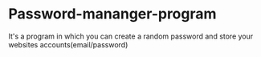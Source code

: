 # Password-mananger-program
It's a program in which you can create a random password and store your websites accounts(email/password)
